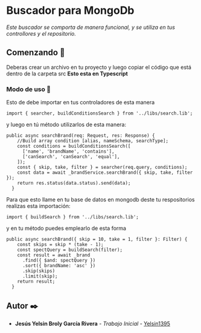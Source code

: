 # Buscador para MongoDb

_Este buscador se comporta de manera funcional, y se utiliza en tus controllores y el repositorio._

## Comenzando 🚀

Deberas crear un archivo en tu proyecto y luego copiar el código que está dentro de la carpeta src **Esto esta en Typescript**

### Modo de uso 🔧

Esto de debe importar en tus controladores de esta manera

```
import { searcher, buildConditionsSearch } from '../libs/search.lib';
```

y luego en tú método utilizarlos de esta manera:

```
public async searchBrand(req: Request, res: Response) {
    //Build array condition [alias, nameSchema, searchType];
    const conditions = buildConditionsSearch([
      ['name', 'brandName', 'contains'],
      ['canSearch', 'canSearch', 'equal'],
    ]);
    const { skip, take, filter } = searcher(req.query, conditions);
    const data = await _brandService.searchBrand({ skip, take, filter });
    return res.status(data.status).send(data);
  }
```

Para que esto llame en tu base de datos en mongodb deste tu respositorios realizas esta importación:

```
import { buildSearch } from '../libs/search.lib';
```

y en tu método puedes emplearlo de esta forma

```
public async searchBrand({ skip = 10, take = 1, filter }: Filter) {
    const skips = skip * (take - 1);
    const spectQuery = buildSearch(filter);
    const result = await _brand
      .find({ $and: spectQuery })
      .sort({ brandName: 'asc' })
      .skip(skips)
      .limit(skip);
    return result;
  }
```

## Autor ✒️

* **Jesús Yelsin Broly García Rivera** - *Trabajo Inicial* - [Yelsin1395](https://github.com/Yelsin1395)
